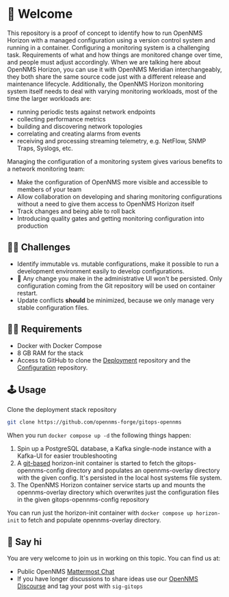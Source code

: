 # 🚀 Welcome

This repository is a proof of concept to identify how to run OpenNMS Horizon with a managed configuration using a version control system and running in a container.
Configuring a monitoring system is a challenging task.
Requirements of what and how things are monitored change over time, and people must adjust accordingly.
When we are talking here about OpenNMS Horizon, you can use it with OpenNMS Meridian interchangeably, they both share the same source code just with a different release and maintenance lifecycle.
Additionally, the OpenNMS Horizon monitoring system itself needs to deal with varying monitoring workloads, most of the time the larger workloads are:

* running periodic tests against network endpoints
* collecting performance metrics
* building and discovering network topologies
* correlating and creating alarms from events
* receiving and processing streaming telemetry, e.g. NetFlow, SNMP Traps, Syslogs, etc.

Managing the configuration of a monitoring system gives various benefits to a network monitoring team:

* Make the configuration of OpenNMS more visible and accessible to members of your team
* Allow collaboration on developing and sharing monitoring configurations without a need to give them access to OpenNMS Horizon itself
* Track changes and being able to roll back
* Introducing quality gates and getting monitoring configuration into production

## 👩‍🔬 Challenges

* Identify immutable vs. mutable configurations, make it possible to run a development environment easily to develop configurations.
* 🚫 Any change you make in the administrative UI won't be persisted. Only configuration coming from the Git repository will be used on container restart.
* Update conflicts **should** be minimized, because we only manage very stable configuration files.

## 🤹‍♀️ Requirements

* Docker with Docker Compose
* 8 GB RAM for the stack
* Access to GitHub to clone the [Deployment](https://github.com/opennms-forge/gitops-opennms) repository and the [Configuration](https://github.com/opennms-forge/gitops-opennms-config) repository.

## 🕹️ Usage

Clone the deployment stack repository
```bash
git clone https://github.com/opennms-forge/gitops-opennms
```

When you run `docker compose up -d` the following things happen:

1. Spin up a PostgreSQL database, a Kafka single-node instance with a Kafka-UI for easier troubleshooting
2. A [git-based](https://github.com/labmonkeys-space/app-container/tree/main/git) horizon-init container is started to fetch the gitops-opennms-config directory and populates an opennms-overlay directory with the given config. It's persisted in the local host systems file system.
3. The OpenNMS Horizon container service starts up and mounts the opennms-overlay directory which overwrites just the configuration files in the given gitops-opennms-config repository

You can run just the horizon-init container with `docker compose up horizon-init` to fetch and populate opennms-overlay directory.

## 👋 Say hi

You are very welcome to join us in working on this topic.
You can find us at:

* Public OpenNMS [Mattermost Chat](https://chat.opennms.com/opennms/channels/opennms-discussion)
* If you have longer discussions to share ideas use our [OpenNMS Discourse](https://opennms.discourse.group) and tag your post with `sig-gitops`
